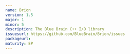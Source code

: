 ```yaml
---
name: Brion
version: 1.5
major: 1
minor: 5
description: The Blue Brain C++ I/O library
issuesurl: https://github.com/BlueBrain/Brion/issues
packageurl: 
maturity: EP
---
```

